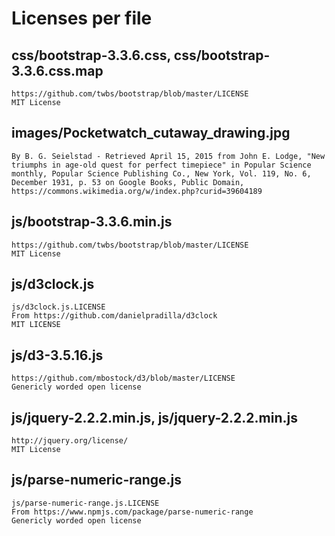 # Licenses per file #

## css/bootstrap-3.3.6.css, css/bootstrap-3.3.6.css.map ##

    https://github.com/twbs/bootstrap/blob/master/LICENSE
    MIT License

## images/Pocketwatch_cutaway_drawing.jpg ##

    By B. G. Seielstad - Retrieved April 15, 2015 from John E. Lodge, "New triumphs in age-old quest for perfect timepiece" in Popular Science monthly, Popular Science Publishing Co., New York, Vol. 119, No. 6, December 1931, p. 53 on Google Books, Public Domain, https://commons.wikimedia.org/w/index.php?curid=39604189 

## js/bootstrap-3.3.6.min.js ##

    https://github.com/twbs/bootstrap/blob/master/LICENSE
    MIT License

## js/d3clock.js ##

    js/d3clock.js.LICENSE
    From https://github.com/danielpradilla/d3clock
    MIT LICENSE

## js/d3-3.5.16.js ##

    https://github.com/mbostock/d3/blob/master/LICENSE
    Genericly worded open license

## js/jquery-2.2.2.min.js, js/jquery-2.2.2.min.js ##

    http://jquery.org/license/
    MIT License

## js/parse-numeric-range.js ##

    js/parse-numeric-range.js.LICENSE
    From https://www.npmjs.com/package/parse-numeric-range
    Genericly worded open license
